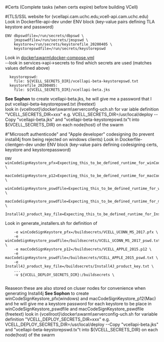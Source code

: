 #Certs (Complete tasks (when certs expire) before building VCell)


#(TLS/SSL website for (vcellapi.cam.uchc.edu,vcell-api.cam.uchc.edu)
Look in Dockerfile-api-dev under ENV block (key-value pairs defining TLA keystore and password)  

```
ENV dbpswdfile=/run/secrets/dbpswd \  
    jmspswdfile=/run/secrets/jmspswd \  
    keystore=/run/secrets/keystorefile_20200405 \  
    keystorepswdfile=/run/secrets/keystorepswd  
```

Look in [docker\swarm\docker-compose.yml](./docker/swarm/docker-compose.yml)  
--look in services->api->secrets to find which secrets are used (matches values defined above)  

```
  keystorepswd:
    file: ${VCELL_SECRETS_DIR}/vcellapi-beta-keystorepswd.txt
  keystorefile_20200405:
    file: ${VCELL_SECRETS_DIR}/vcellapi-beta.jks
```

**See Sophon** to create vcellapi-beta.jks, he will give me a password that I put vcellapi-beta-keystorepswd.txt (freetext)  
look in {vcellroot}\docker\swarm\serverconfig-uch.sh for var iable definition "VCELL_SECRETS_DIR=xxx" e.g. VCELL_SECRETS_DIR=/usr/local/deploy
--Copy "vcellapi-beta.jks" and "vcellapi-beta-keystorepswd.tx"t into ${VCELL_SECRETS_DIR} on each node(host) of the swarm

#"Microsoft authenticode" and "Apple developer" codesigning (to prevent install4j from being rejected on windows clients)
Look in Dockerfile-clientgen-dev under ENV block (key-value pairs defining codesigning certs, keystore and keystorepassword)  

```
ENV winCodeSignKeystore_pfx=Expecting_this_to_be_defined_runtime_for_winCodeSignKeystore_pfx \
    macCodeSignKeystore_p12=Expecting_this_to_be_defined_runtime_for_macCodeSignKeystore_p12 \
    winCodeSignKeystore_pswdfile=Expecting_this_to_be_defined_runtime_for_winCodeSignKeystore_pswdfile \
    macCodeSignKeystore_pswdfile=Expecting_this_to_be_defined_runtime_for_macCodeSignKeystore_pswdfile \
    Install4J_product_key_file=Expecting_this_to_be_defined_runtime_for_Install4J_product_key_file
```
Look in generate_installers.sh for definition of 

```
    -e winCodeSignKeystore_pfx=/buildsecrets/VCELL_UCONN_MS_2017.pfx \
    -e winCodeSignKeystore_pswdfile=/buildsecrets/VCELL_UCONN_MS_2017_pswd.txt \
    -e macCodeSignKeystore_p12=/buildsecrets/VCELL_APPLE_2015.p12 \
    -e macCodeSignKeystore_pswdfile=/buildsecrets/VCELL_APPLE_2015_pswd.txt \
    -e Install4J_product_key_file=/buildsecrets/Install4J_product_key.txt \
    ...
    -v ${VCELL_DEPLOY_SECRETS_DIR}:/buildsecrets \
    
```

Reaseon these are also stored on cluser nodes for convenience when generating Install4j
**See Sophon** to create winCodeSignKeystore_pfx(windows) and macCodeSignKeystore_p12(Mac) and he will give me a keystore password for each keystore to be place in winCodeSignKeystore_pswdfile and macCodeSignKeystore_pswdfile (freetext)
look in {vcellroot}\docker\swarm\serverconfig-uch.sh for variable definition "VCELL_DEPLOY_SECRETS_DIR=xxx" e.g. VCELL_DEPLOY_SECRETS_DIR=/usr/local/deploy
--Copy "vcellapi-beta.jks" and "vcellapi-beta-keystorepswd.tx"t into ${VCELL_SECRETS_DIR} on each node(host) of the swarm

